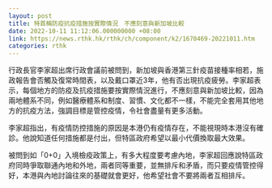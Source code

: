 ```yaml
---
layout: post
title: 特首稱防疫抗疫措施按實際情況　不應刻意與新加坡比較
date: 2022-10-11 11:12:06.000000000 +08:00
link: https://news.rthk.hk/rthk/ch/component/k2/1670469-20221011.htm
categories: rthk
---
```


行政長官李家超出席行政會議前被問到，新加坡與香港第三針疫苗接種率相若，施政報告會否觸及復常時間表，以及戴口罩近3年，他有否出現抗疫疲勞。李家超表示，每個地方的防疫及抗疫措施要按實際情況進行，不應刻意與新加坡比較，因為兩地體系不同，例如醫療體系和制度、習慣、文化都不一樣，不能完全套用其他地方的抗疫方法，強調目標是管控疫情，令社會盡量有更多活動。

李家超指出，有疫情防控措施的原因是本港仍有疫情存在，不能視現時本港沒有確診。他說知道任何措施都是付出，但特區政府希望以最小代價換取最大效果。

被問到如「0+0」入境檢疫政策上，有多大程度要考慮內地，李家超回應說特區政府同時爭取聯通內地和外地，兩者同等重要，並無排斥和矛盾，而只要疫情管控得好，本港與內地討論往來的基礎就會更好，他希望社會不要將兩者互相排斥。
